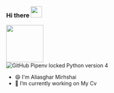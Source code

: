 ### Hi there <img src="https://raw.githubusercontent.com/MartinHeinz/MartinHeinz/master/wave.gif" width="30px">

<!--
**aliasgharmirhshai/aliasgharmirhshai** is a ✨ _special_ ✨ repository because its `README.md` (this file) appears on your GitHub profile.

Here are some ideas to get you started:

- 🔭 I’m currently working on ...
- 🌱 I’m currently learning ...
- 👯 I’m looking to collaborate on ...
- 🤔 I’m looking for help with ...
- 💬 Ask me about ...
- 📫 How to reach me: ...
- 😄 Pronouns: ...
- ⚡ Fun fact: ...
-->

<div id="header" align="left">
  <img src="https://media.giphy.com/media/M9gbBd9nbDrOTu1Mqx/giphy.gif" width="100"/>
</div>

<img alt="GitHub Pipenv locked Python version" src="https://img.shields.io/github/pipenv/locked/python-version/aliasgharmirhshai/https://github.com/aliasgharmirhshai/Djnago-social-network?color=python&label=python&logo=python&logoColor=python">
4
<br>

- 😄 I'm Aliasghar Mirhshai
- 🔭 I’m currently working on  My Cv


